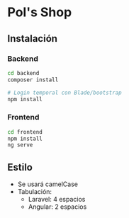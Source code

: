 # Pol's Shop

## Instalación

### Backend

```bash
cd backend
composer install

# Login temporal con Blade/bootstrap
npm install
```

### Frontend

```bash
cd frontend
npm install
ng serve
```

## Estilo

- Se usará camelCase
- Tabulación:
  - Laravel: 4 espacios
  - Angular: 2 espacios

